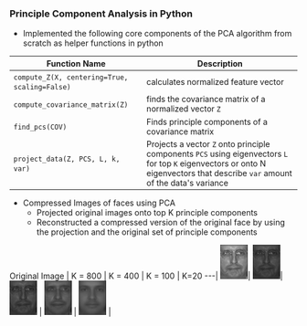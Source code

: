 ### Principle Component Analysis in Python
+ Implemented the following core components of the PCA algorithm from scratch as helper functions in python

Function Name | Description
---|---|
`compute_Z(X, centering=True, scaling=False)`| calculates normalized feature vector
`compute_covariance_matrix(Z)`| finds the covariance matrix of a normalized vector `Z`
`find_pcs(COV)`| Finds principle components of a covariance matrix
`project_data(Z, PCS, L, k,  var)`| Projects  a vector `Z` onto principle components `PCS` using eigenvectors `L` for top `K` eigenvectors or onto N eigenvectors that describe `var` amount of the data's variance


+ Compressed Images of faces using PCA
	+ Projected original images onto top K principle components
	+ Reconstructed a compressed version of the original face by using the projection and the original set of principle components

Original Image | K = 800 | K = 400 | K = 100 | K=20
---|
![](https://github.com/GunnerStone/CS_622_Project4/blob/main/README_imgs/original.png)| ![](https://github.com/GunnerStone/CS_622_Project4/blob/main/README_imgs/K800.png)| ![](https://github.com/GunnerStone/CS_622_Project4/blob/main/README_imgs/K400.png) | ![](https://github.com/GunnerStone/CS_622_Project4/blob/main/README_imgs/K100.png) | ![](https://github.com/GunnerStone/CS_622_Project4/blob/main/README_imgs/K20.png) |
